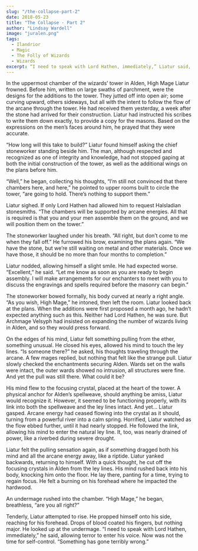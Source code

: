 ```yaml
---
slug: "/the-collapse-part-2"
date: 2018-05-23
title: "The Collapse - Part 2"
author: "Lindsay Wardell"
image: "juralen.png"
tags:
  - Ilandrior
  - Magic
  - The Folly of Wizards
  - Wizards
excerpt: “I need to speak with Lord Hathen, immediately,” Liatur said, allowing terror to enter his voice. Now was not the time for self-control. “Something has gone terribly wrong.”
---
```

In the uppermost chamber of the wizards’ tower in Alden, High Mage Liatur frowned. Before him, written on large swaths of parchment, were the designs for the additions to the tower. They jutted off into open air; some curving upward, others sideways, but all with the intent to follow the flow of the arcane through the tower. He had received them yesterday, a week after the stone had arrived for their construction. Liatur had instructed his scribes to write them down exactly, to provide a copy for the masons. Based on the expressions on the men’s faces around him, he prayed that they were accurate.

“How long will this take to build?” Liatur found himself asking the chief stoneworker standing beside him. The man, although respected and recognized as one of integrity and knowledge, had not stopped gaping at both the initial construction of the tower, as well as the additional wings on the plans before him.

“Well,” he began, collecting his thoughts, “I’m still not convinced that there chambers here, and here,” he pointed to upper rooms built to circle the tower, “are going to hold. There’s nothing to support them.”

Liatur sighed. If only Lord Hathen had allowed him to request Halsladian stonesmiths. “The chambers will be supported by arcane energies. All that is required is that you and your men assemble them on the ground, and we will position them on the tower.”

The stoneworker laughed under his breath. “All right, but don’t come to me when they fall off.” He furrowed his brow, examining the plans again. “We have the stone, but we’re still waiting on metal and other materials. Once we have those, it should be no more than four months to completion.”

Liatur nodded, allowing himself a slight smile. He had expected worse. “Excellent,” he said. “Let me know as soon as you are ready to begin assembly. I will make arrangements for our enchanters to meet with you to discuss the engravings and spells required before the masonry can begin.”

The stoneworker bowed formally, his body curved at nearly a right angle. “As you wish, High Mage,” he intoned, then left the room. Liatur looked back at the plans. When the additions were first proposed a month ago, he hadn’t expected anything such as this. Neither had Lord Hathen, he was sure. But Archmage Velsyph had insisted on expanding the number of wizards living in Alden, and so they would press forward.

On the edges of his mind, Liatur felt something pulling from the ether, something unusual. He closed his eyes, allowed his mind to touch the ley lines. “Is someone there?” he asked, his thoughts traveling through the arcane. A few mages replied, but nothing that felt like the strange pull. Liatur slowly checked the enchantments securing Alden. Wards set on the walls were intact, the outer wards showed no intrusion, all structures were fine. And yet the pull was still there. What could it be?

His mind flew to the focusing crystal, placed at the heart of the tower. A physical anchor for Alden’s spellweave, should anything be amiss, Liatur would recognize it. However, it seemed to be functioning properly, with its link into both the spellweave and the ley lines intact. And yet… Liatur gasped. Arcane energy had ceased flowing into the crystal as it should, turning from a powerful river into a calm spring. Horrified, Liatur watched as the flow ebbed further, until it had nearly stopped. He followed the link, allowing his mind to enter the natural ley line. It, too, was nearly drained of power, like a riverbed during severe drought.

Liatur felt the pulling sensation again, as if something dragged both his mind and all the arcane energy away, like a riptide. Liatur yanked backwards, returning to himself. With a quick thought, he cut off the focusing crystals in Alden from the ley lines. His mind rushed back into his body, knocking him onto the floor. He lay there, panting for a time, trying to regain focus. He felt a burning on his forehead where he impacted the hardwood.

An undermage rushed into the chamber. “High Mage,” he began, breathless, “are you all right?”

Tenderly, Liatur attempted to rise. He propped himself onto his side, reaching for his forehead. Drops of blood coated his fingers, but nothing major. He looked up at the undermage. “I need to speak with Lord Hathen, immediately,” he said, allowing terror to enter his voice. Now was not the time for self-control. “Something has gone terribly wrong.”